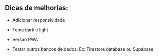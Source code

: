 ## Dicas de melhorias:
- Adicionar responsividade

- Tema dark e light

- Versão PWA

- Testar outros bancos de dados. Ex: Firestore database ou Supabase